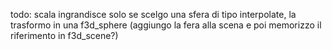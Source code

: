 todo:
  scala ingrandisce solo
  se scelgo una sfera di tipo interpolate, la trasformo in una f3d_sphere (aggiungo la fera alla scena e poi memorizzo il riferimento in f3d_scene?)
